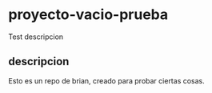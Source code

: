 # proyecto-vacio-prueba
Test descripcion

## descripcion
Esto es un repo de brian, creado para probar ciertas cosas.
